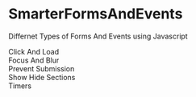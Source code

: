SmarterFormsAndEvents
=====================

Differnet Types of Forms And Events using Javascript 

Click And Load	
Focus And Blur	
Prevent Submission	
Show Hide Sections	
Timers
